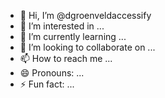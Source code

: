 - 👋 Hi, I’m @dgroenveldaccessify
- 👀 I’m interested in ...
- 🌱 I’m currently learning ...
- 💞️ I’m looking to collaborate on ...
- 📫 How to reach me ...
- 😄 Pronouns: ...
- ⚡ Fun fact: ...

<!---
dgroenveldaccessify/dgroenveldaccessify is a ✨ special ✨ repository because its `README.md` (this file) appears on your GitHub profile.
You can click the Preview link to take a look at your changes.
--->
